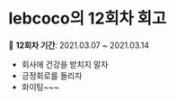 # lebcoco의 12회차 회고

:date: **12회차 기간**: 2021.03.07 ~ 2021.03.14



* 회사에 건강을 받치지 말자
* 긍정회로를 돌리자
* 화이팅~~~
